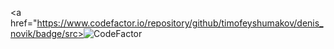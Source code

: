 <a href="https://www.codefactor.io/repository/github/timofeyshumakov/denis_novik/badge/src><img src="https://www.codefactor.io/repository/github/timofeyshumakov/denis_novik/overview/src" alt="CodeFactor" /></a>
